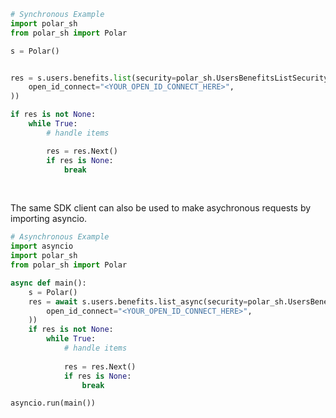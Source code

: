 <!-- Start SDK Example Usage [usage] -->
```python
# Synchronous Example
import polar_sh
from polar_sh import Polar

s = Polar()


res = s.users.benefits.list(security=polar_sh.UsersBenefitsListSecurity(
    open_id_connect="<YOUR_OPEN_ID_CONNECT_HERE>",
))

if res is not None:
    while True:
        # handle items

        res = res.Next()
        if res is None:
            break

```

</br>

The same SDK client can also be used to make asychronous requests by importing asyncio.
```python
# Asynchronous Example
import asyncio
import polar_sh
from polar_sh import Polar

async def main():
    s = Polar()
    res = await s.users.benefits.list_async(security=polar_sh.UsersBenefitsListSecurity(
        open_id_connect="<YOUR_OPEN_ID_CONNECT_HERE>",
    ))
    if res is not None:
        while True:
            # handle items
    
            res = res.Next()
            if res is None:
                break

asyncio.run(main())
```
<!-- End SDK Example Usage [usage] -->